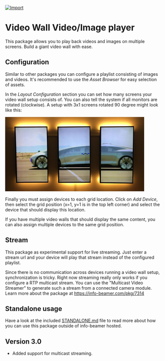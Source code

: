 [![Import](https://cdn.infobeamer.com/s/img/import.png)](https://info-beamer.com/use?url=https://github.com/info-beamer/grid-player)

# Video Wall Video/Image player

This package allows you to play back videos and images on
multiple screens. Build a giant video wall with ease.

## Configuration

Similar to other packages you can configure a playlist
consisting of images and videos. It's recommended to use the
*Asset Browser* for easy selection of assets.

In the *Layout Configuration* section you can set how many
screens your video wall setup consists of. You can also tell
the system if all monitors are rotated (clockwise). A setup
with 3x1 screens rotated 90 degree might look like this:

![Example](example-3x1-rotated.jpg)

Finally you must assign devices to each grid location. Click
on *Add Device*, then select the grid position (x=1, y=1 is
in the top left corner) and select the device that should
display this location.

If you have multiple video walls that should display the
same content, you can also assign multiple devices to the
same grid position.

## Stream

This package as experimental support for live streaming.
Just enter a stream url and your device will play that
stream instead of the configured playlist.

Since there is no communication across devices running
a video wall setup, synchronization is tricky. Right now
streaming really only works if you configure a RTP multicast
stream. You can use the "Multicast Video Streamer" to
generate such a stream from a connected camera module. Learn more about the package at
https://info-beamer.com/pkg/7314

## Standalone usage

Have a look at the included [STANDALONE.md](STANDALONE.md)
file to read more about how you can use this package outside
of info-beamer hosted.

## Version 3.0

 * Added support for multicast streaming.
